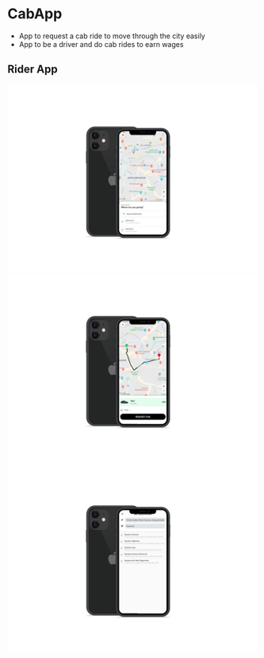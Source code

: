 # CabApp
- App to request a cab ride to move through the city easily
- App to be a driver and do cab rides to earn wages

## Rider App

![Image1](Screenshots/ss_1.png) ![Image2](Screenshots/ss_2.png) ![Image3](Screenshots/ss_3.png)

